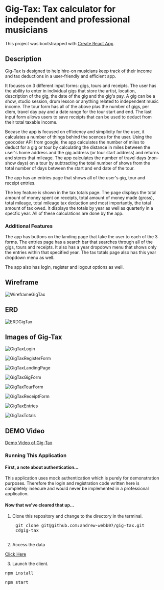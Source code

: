 # Gig-Tax: Tax calculator for independent and professional musicians

This project was bootstrapped with [Create React App](https://github.com/facebook/create-react-app).

## Description

Gig-Tax is designed to help hire-on musicians keep track of their income and tax deductions in a user-friendly and efficient app. 

It focuses on 3 different input forms: gigs, tours and receipts. The user has the ability to enter in individual gigs that store the artist, location, description of the gig, the date of the gig and the gig's pay. A gig can be a show, studio session, drum lesson or anything related to independent music income. The tour form has all of the above plus the number of gigs, per diem, travel day pay and a date range for the tour start and end. The last input form allows users to save receipts that can be used to deduct from their total taxable income.

Becase the app is focused on efficiency and simplicity for the user, it calculates a number of things behind the scences for the user. Using the geocoder API from google, the app calculates the number of miles to deduct for a gig or tour by calculating the distance in miles between the user's home address and the gig address (or tour start address) and returns and stores that mileage. The app calculates the number of travel days (non-show days) on a tour by subtracting the total number of shows from the total number of days between the start and end date of the tour.

The app has an entries page that shows all of the user's gig, tour and receipt entries.

The key feature is shown in the tax totals page. The page displays the total amount of money spent on receipts, total amount of money made (gross), total mileage, total mileage tax deduction and most importantly, the total amount of tax owed. It displays the totals by year as well as quarterly in a specfic year. All of these calculations are done by the app.

### Additional Features

The app has buttons on the landing page that take the user to each of the 3 forms. The entries page has a search bar that searches through all of the gigs, tours and receipts. It also has a year dropdown menu that shows only the entries within that specified year. The tax totals page also has this year dropdown menu as well.

The app also has login, register and logout options as well.

## Wireframe

![WireframeGigTax](https://user-images.githubusercontent.com/81766179/123299766-7aebc780-d4df-11eb-8872-25f03064eabb.png)

## ERD

![ERDGigTax](https://user-images.githubusercontent.com/81766179/123299884-92c34b80-d4df-11eb-9fcc-1313e055e17f.png)

## Images of Gig-Tax

![GigTaxLogin](https://user-images.githubusercontent.com/81766179/123300762-825fa080-d4e0-11eb-8464-4dd16498c84b.png)

![GigTaxRegisterForm](https://user-images.githubusercontent.com/81766179/123300833-94d9da00-d4e0-11eb-84dc-df1dd35ef36f.png)

![GigTaxLandingPage](https://user-images.githubusercontent.com/81766179/123300869-a02d0580-d4e0-11eb-9310-4bda0b681cab.png)

![GigTaxGigForm](https://user-images.githubusercontent.com/81766179/123300924-af13b800-d4e0-11eb-9493-280ce401e7d2.png)

![GigTaxTourForm](https://user-images.githubusercontent.com/81766179/123300960-b89d2000-d4e0-11eb-89d5-e9fa4b53440f.png)

![GigTaxReceiptForm](https://user-images.githubusercontent.com/81766179/123301006-c488e200-d4e0-11eb-8237-ac37a72f21b6.png)

![GigTaxEntries](https://user-images.githubusercontent.com/81766179/123301055-d1a5d100-d4e0-11eb-8b72-eb0c177b3517.png)

![GigTaxTotals](https://user-images.githubusercontent.com/81766179/123301086-db2f3900-d4e0-11eb-9e65-9325929059a6.png)

## DEMO Video

<a href="https://www.loom.com/share/547d9764f1394fcca63b241434fd9ea3" target="_blank" alt="demo video">Demo Video of Gig-Tax</a>

### Running This Application

#### First, a note about authentication...

This application uses mock authentication which is purely for demonstration purposes. Therefore the login and registration code written here is completely insecure and would never be implemented in a professional application.

#### Now that we've cleared that up...

<ol>
    <li>Clone this repository and change to the directory in the terminal.</li>
</ol>
<div>
    <pre>
    git clone git@github.com:andrew-webb07/gig-tax.git
    <span>cd</span>gig-tax
    </pre>
</div>
<ol start="2">
    <li>Access the data</li>
</ol>
<p>
    <a href="https://www.github.com/andrew-webb07/gig-tax-api" target="_blank">Click Here</a>
</p>
<ol start="3">
    <li>Launch the client.</li>
</ol>
<div>
    <pre>npm install</pre>
    <pre>npm start</pre>
</div>
